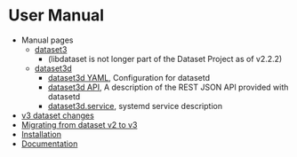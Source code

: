 
# User Manual

- Manual pages
    - [dataset3](dataset3.1.md)
      - (libdataset is not longer part of the Dataset Project as of v2.2.2)
    - [dataset3d](dataset3d.1.md)
      - [dataset3d YAML](dataset3d_yaml.5.md), Configuration for datasetd
      - [dataset3d API](dataset3d_api.5.md), A description of the REST JSON API provided with datasetd
      - [dataset3d.service](dataset3d_service.5.md), systemd service description
- [v3 dataset changes](v3_dataset_proposal.md)
- [Migrating from dataset v2 to v3](migrating_from_v2_to_v3.md)
- [Installation](install.md)
- [Documentation](docs/)

